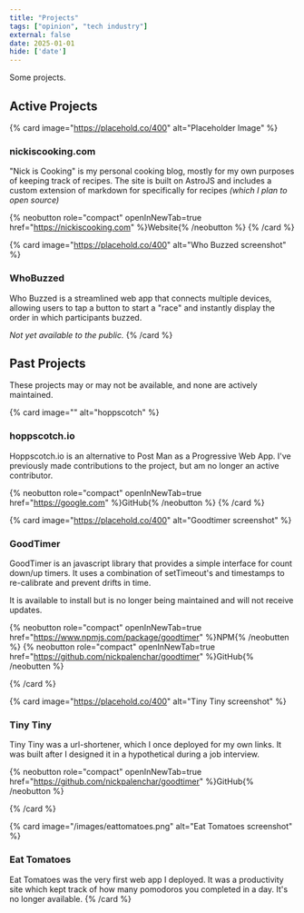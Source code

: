 ```yaml
---
title: "Projects"
tags: ["opinion", "tech industry"]
external: false
date: 2025-01-01
hide: ['date']
---
```


Some projects.

## Active Projects 

{% card image="https://placehold.co/400" alt="Placeholder Image" %}
### nickiscooking.com
"Nick is Cooking" is my personal cooking blog, mostly for my own purposes of keeping track of recipes. The site is built on AstroJS and includes a custom extension of markdown for specifically for recipes _(which I plan to open source)_

{% neobutton role="compact" openInNewTab=true href="https://nickiscooking.com" %}Website{% /neobutton %}
{% /card %}

{% card image="https://placehold.co/400" alt="Who Buzzed screenshot" %}
### WhoBuzzed
Who Buzzed is a streamlined web app that connects multiple devices, allowing users to tap a button to start a "race" and instantly display the order in which participants buzzed.

_Not yet available to the public._
{% /card %}


## Past Projects

These projects may or may not be available, and none are actively maintained.

{% card image="" alt="hoppscotch" %}
### hoppscotch.io

Hoppscotch.io is an alternative to Post Man as a Progressive Web App. I've previously made contributions to the project, but am no longer an active contributor.

{% neobutton role="compact" openInNewTab=true href="https://google.com" %}GitHub{% /neobutton %}
{% /card %}

{% card image="https://placehold.co/400" alt="Goodtimer screenshot" %}
### GoodTimer

GoodTimer is an javascript library that provides a simple interface for count down/up timers. It uses a combination of setTimeout's and timestamps to re-calibrate and prevent drifts in time.

It is available to install but is no longer being maintained and will not receive updates.

{% neobutton role="compact" openInNewTab=true href="https://www.npmjs.com/package/goodtimer" %}NPM{% /neobutten %} {% neobutton role="compact" openInNewTab=true href="https://github.com/nickpalenchar/goodtimer" %}GitHub{% /neobutten %}

{% /card %}

{% card image="https://placehold.co/400" alt="Tiny Tiny screenshot" %}
### Tiny Tiny

Tiny Tiny was a url-shortener, which I once deployed for my own links. It was built after I designed it in a hypothetical during a job interview.

{% neobutton role="compact" openInNewTab=true href="https://github.com/nickpalenchar/goodtimer" %}GitHub{% /neobutton %}

{% /card %}

{% card image="/images/eattomatoes.png" alt="Eat Tomatoes screenshot" %}
### Eat Tomatoes

Eat Tomatoes was the very first web app I deployed. It was a productivity site which kept track of how many pomodoros you completed in a day. It's no longer available.
{% /card %}